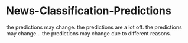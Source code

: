 # News-Classification-Predictions
the predictions may change. the predictions are a lot off. the predictions may change... the predictions may change due to different reasons.
